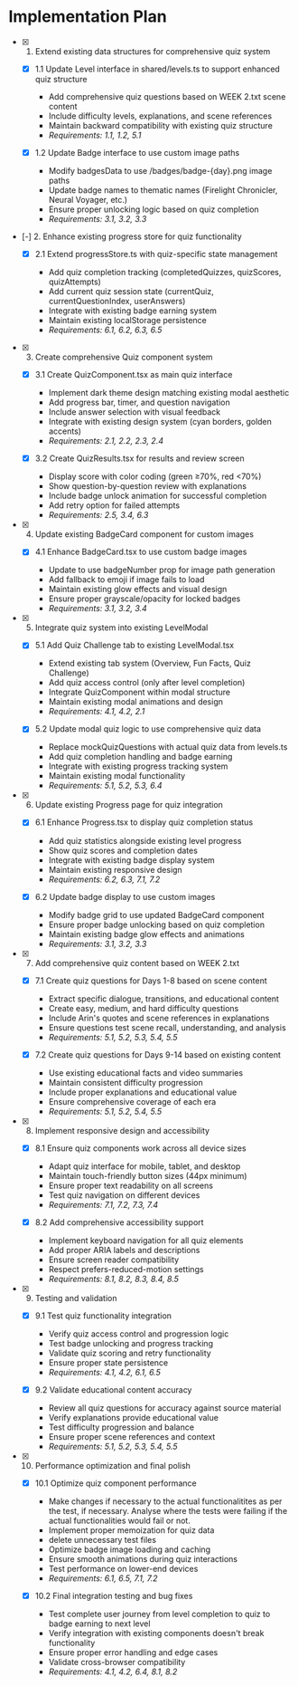 # Implementation Plan

- [x] 1. Extend existing data structures for comprehensive quiz system





  - [x] 1.1 Update Level interface in shared/levels.ts to support enhanced quiz structure


    - Add comprehensive quiz questions based on WEEK 2.txt scene content
    - Include difficulty levels, explanations, and scene references
    - Maintain backward compatibility with existing quiz structure
    - _Requirements: 1.1, 1.2, 5.1_

  - [x] 1.2 Update Badge interface to use custom image paths


    - Modify badgesData to use /badges/badge-{day}.png image paths
    - Update badge names to thematic names (Firelight Chronicler, Neural Voyager, etc.)
    - Ensure proper unlocking logic based on quiz completion
    - _Requirements: 3.1, 3.2, 3.3_

- [-] 2. Enhance existing progress store for quiz functionality


  - [x] 2.1 Extend progressStore.ts with quiz-specific state management



    - Add quiz completion tracking (completedQuizzes, quizScores, quizAttempts)
    - Add current quiz session state (currentQuiz, currentQuestionIndex, userAnswers)
    - Integrate with existing badge earning system
    - Maintain existing localStorage persistence
    - _Requirements: 6.1, 6.2, 6.3, 6.5_

- [x] 3. Create comprehensive Quiz component system





  - [x] 3.1 Create QuizComponent.tsx as main quiz interface


    - Implement dark theme design matching existing modal aesthetic
    - Add progress bar, timer, and question navigation
    - Include answer selection with visual feedback
    - Integrate with existing design system (cyan borders, golden accents)
    - _Requirements: 2.1, 2.2, 2.3, 2.4_

  - [x] 3.2 Create QuizResults.tsx for results and review screen


    - Display score with color coding (green ≥70%, red <70%)
    - Show question-by-question review with explanations
    - Include badge unlock animation for successful completion
    - Add retry option for failed attempts
    - _Requirements: 2.5, 3.4, 6.3_

- [x] 4. Update existing BadgeCard component for custom images




  - [x] 4.1 Enhance BadgeCard.tsx to use custom badge images


    - Update to use badgeNumber prop for image path generation
    - Add fallback to emoji if image fails to load
    - Maintain existing glow effects and visual design
    - Ensure proper grayscale/opacity for locked badges
    - _Requirements: 3.1, 3.2, 3.4_

- [x] 5. Integrate quiz system into existing LevelModal





  - [x] 5.1 Add Quiz Challenge tab to existing LevelModal.tsx


    - Extend existing tab system (Overview, Fun Facts, Quiz Challenge)
    - Add quiz access control (only after level completion)
    - Integrate QuizComponent within modal structure
    - Maintain existing modal animations and design
    - _Requirements: 4.1, 4.2, 2.1_

  - [x] 5.2 Update modal quiz logic to use comprehensive quiz data


    - Replace mockQuizQuestions with actual quiz data from levels.ts
    - Add quiz completion handling and badge earning
    - Integrate with existing progress tracking system
    - Maintain existing modal functionality
    - _Requirements: 5.1, 5.2, 5.3, 6.4_

- [x] 6. Update existing Progress page for quiz integration





  - [x] 6.1 Enhance Progress.tsx to display quiz completion status


    - Add quiz statistics alongside existing level progress
    - Show quiz scores and completion dates
    - Integrate with existing badge display system
    - Maintain existing responsive design
    - _Requirements: 6.2, 6.3, 7.1, 7.2_

  - [x] 6.2 Update badge display to use custom images


    - Modify badge grid to use updated BadgeCard component
    - Ensure proper badge unlocking based on quiz completion
    - Maintain existing badge glow effects and animations
    - _Requirements: 3.1, 3.2, 3.3_

- [x] 7. Add comprehensive quiz content based on WEEK 2.txt





  - [x] 7.1 Create quiz questions for Days 1-8 based on scene content


    - Extract specific dialogue, transitions, and educational content
    - Create easy, medium, and hard difficulty questions
    - Include Arin's quotes and scene references in explanations
    - Ensure questions test scene recall, understanding, and analysis
    - _Requirements: 5.1, 5.2, 5.3, 5.4, 5.5_

  - [x] 7.2 Create quiz questions for Days 9-14 based on existing content

    - Use existing educational facts and video summaries
    - Maintain consistent difficulty progression
    - Include proper explanations and educational value
    - Ensure comprehensive coverage of each era
    - _Requirements: 5.1, 5.2, 5.4, 5.5_

- [x] 8. Implement responsive design and accessibility





  - [x] 8.1 Ensure quiz components work across all device sizes


    - Adapt quiz interface for mobile, tablet, and desktop
    - Maintain touch-friendly button sizes (44px minimum)
    - Ensure proper text readability on all screens
    - Test quiz navigation on different devices
    - _Requirements: 7.1, 7.2, 7.3, 7.4_

  - [x] 8.2 Add comprehensive accessibility support


    - Implement keyboard navigation for all quiz elements
    - Add proper ARIA labels and descriptions
    - Ensure screen reader compatibility
    - Respect prefers-reduced-motion settings
    - _Requirements: 8.1, 8.2, 8.3, 8.4, 8.5_

- [x] 9. Testing and validation





  - [x] 9.1 Test quiz functionality integration


    - Verify quiz access control and progression logic
    - Test badge unlocking and progress tracking
    - Validate quiz scoring and retry functionality
    - Ensure proper state persistence
    - _Requirements: 4.1, 4.2, 6.1, 6.5_

  - [x] 9.2 Validate educational content accuracy


    - Review all quiz questions for accuracy against source material
    - Verify explanations provide educational value
    - Test difficulty progression and balance
    - Ensure proper scene references and context
    - _Requirements: 5.1, 5.2, 5.3, 5.4, 5.5_

- [x] 10. Performance optimization and final polish




  - [x] 10.1 Optimize quiz component performance


    - Make changes if necessary to the actual functionalitites as per the test, if necessary. Analyse where the tests were failing if the actual functionalities would fail or not.
    - Implement proper memoization for quiz data
    - delete unnecessary test files
    - Optimize badge image loading and caching
    - Ensure smooth animations during quiz interactions
    - Test performance on lower-end devices
    - _Requirements: 6.1, 6.5, 7.1, 7.2_

  - [x] 10.2 Final integration testing and bug fixes


    - Test complete user journey from level completion to quiz to badge earning to next level 
    - Verify integration with existing components doesn't break functionality
    - Ensure proper error handling and edge cases
    - Validate cross-browser compatibility
    - _Requirements: 4.1, 4.2, 6.4, 8.1, 8.2_